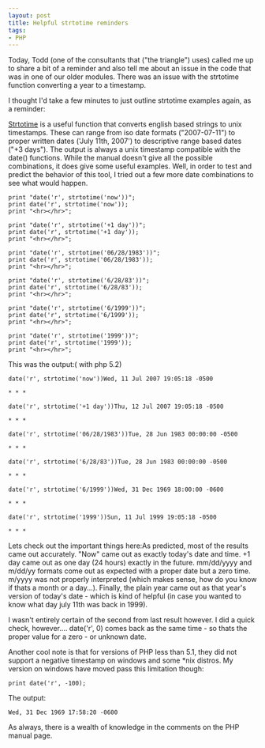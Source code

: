```yaml
---
layout: post
title: Helpful strtotime reminders
tags:
- PHP
---
```

Today, Todd (one of the consultants that ("the triangle") uses) called me up to share a bit of a reminder and also tell me about an issue in the code that was in one of our older modules.  There was an issue with the strtotime function converting a year to a timestamp.

I thought I'd take a few minutes to just outline strtotime examples again, as a reminder:

[Strtotime](http://us.php.net/strtotime) is a useful function that converts english based strings to unix timestamps.  These can range from iso date formats ("2007-07-11") to proper written dates ('July 11th, 2007') to descriptive range based dates ("+3 days").   The output is always a unix timestamp compatible with the date() functions.  While the manual doesn't give all the possible combinations, it does give some useful examples.  Well, in order to test and predict the behavior of this tool, I tried out a few more date combinations to see what would happen.

```php?start_inline=1
print "date('r', strtotime('now'))";
print date('r', strtotime('now'));
print "<hr></hr>";

print "date('r', strtotime('+1 day'))";
print date('r', strtotime('+1 day'));
print "<hr></hr>";

print "date('r', strtotime('06/28/1983'))";
print date('r', strtotime('06/28/1983'));
print "<hr></hr>";

print "date('r', strtotime('6/28/83'))";
print date('r', strtotime('6/28/83'));
print "<hr></hr>";

print "date('r', strtotime('6/1999'))";
print date('r', strtotime('6/1999'));
print "<hr></hr>";

print "date('r', strtotime('1999'))";
print date('r', strtotime('1999'));
print "<hr></hr>";
```

This was the output:( with php 5.2)

    date('r', strtotime('now'))Wed, 11 Jul 2007 19:05:18 -0500
    
    * * *
    
    date('r', strtotime('+1 day'))Thu, 12 Jul 2007 19:05:18 -0500
    
    * * *
    
    date('r', strtotime('06/28/1983'))Tue, 28 Jun 1983 00:00:00 -0500
    
    * * *
    
    date('r', strtotime('6/28/83'))Tue, 28 Jun 1983 00:00:00 -0500
    
    * * *
    
    date('r', strtotime('6/1999'))Wed, 31 Dec 1969 18:00:00 -0600
    
    * * *
    
    date('r', strtotime('1999'))Sun, 11 Jul 1999 19:05:18 -0500
    
    * * *

Lets check out the important things here:As predicted, most of the results came out accurately.  "Now" came out as exactly today's date and time.  +1 day came out as one day (24 hours) exactly in the future.  mm/dd/yyyy and m/dd/yy formats come out as expected with a proper date but a zero time.  m/yyyy was not properly interpreted (which makes sense, how do you know if thats a month or a day...).  Finally, the plain year came out as that year's version of today's date - which is kind of helpful (in case you wanted to know what day july 11th was back in 1999).

I wasn't entirely certain of the second from last result however.  I did a quick check, however.... date('r', 0) comes back as the same time - so thats the proper value for a zero - or unknown date.

Another cool note is that for versions of PHP less than 5.1, they did not support a negative timestamp on windows and some *nix distros.  My version on windows have moved pass this limitation though:

```php?start_inline=1
print date('r', -100);
```

The output:

    Wed, 31 Dec 1969 17:58:20 -0600

As always, there is a wealth of knowledge in the comments on the PHP manual page.
